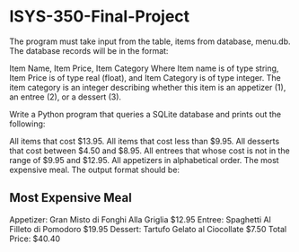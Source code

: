 # ISYS-350-Final-Project
The program must take input from the table, items from database, menu.db. The database records will be in the format:

Item Name, Item Price, Item Category
Where Item name is of type string, Item Price is of type real (float), and Item Category is of type integer. The item category is an integer describing whether this item is an appetizer (1), an entree (2), or a dessert (3). 

Write a Python program that queries a SQLite database and prints out the following:

All items that cost $13.95.
All items that cost less than $9.95.
All desserts that cost between $4.50 and $8.95.
All entrees that whose cost is not in the range of $9.95 and $12.95.
All appetizers in alphabetical order.
The most expensive meal. The output format should be:

Most Expensive Meal
-------------------
Appetizer: Gran Misto di Fonghi Alla Griglia   $12.95
Entree: Spaghetti Al Filleto di Pomodoro       $19.95
Dessert: Tartufo Gelato al Ciocollate          $7.50
Total Price:                                   $40.40
